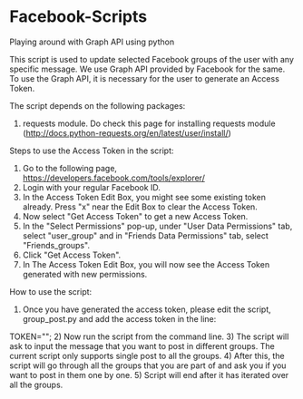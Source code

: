 Facebook-Scripts
================


Playing around with Graph API using python

This script is used to update selected Facebook groups of the user with any specific message. We use Graph API provided by Facebook for the same.
To use the Graph API, it is necessary for the user to generate an Access Token. 

The script depends on the following packages:

1) requests module. Do check this page for installing requests module (http://docs.python-requests.org/en/latest/user/install/)

Steps to use the Access Token in the script:

1) Go to the following page, https://developers.facebook.com/tools/explorer/
2) Login with your regular Facebook ID.
3) In the Access Token Edit Box, you might see some existing token already. Press "x" near the Edit Box to clear the Access Token.
4) Now select "Get Access Token" to get a new Access Token.
5) In the "Select Permissions" pop-up, under "User Data Permissions" tab, select "user_group" and in "Friends Data Permissions" tab, 
select "Friends_groups".
6) Click "Get Access Token".
7) In The Access Token Edit Box, you will now see the Access Token generated with new permissions.

How to use the script:

1) Once you have generated the access token, please edit the script, group_post.py and add the access token in the line:

TOKEN="";
2) Now run the script from the command line. 
3) The script will ask to input the message that you want to post in different groups. The current script only supports single post to all the groups.
4) After this, the script will go through all the groups that you are part of and ask you if you want to post in them one by one.
5) Script will end after it has iterated over all the groups.

